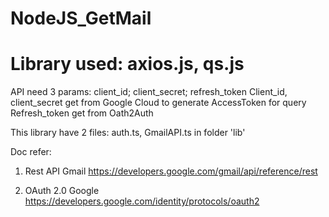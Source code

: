 # NodeJS_GetMail
# Library used: axios.js, qs.js
API need 3 params: client_id; client_secret; refresh_token
Client_id, client_secret get from Google Cloud to generate AccessToken for query
Refresh_token get from Oath2Auth

This library have 2 files: auth.ts, GmailAPI.ts in folder 'lib'

Doc refer:
1. Rest API Gmail
https://developers.google.com/gmail/api/reference/rest

2. OAuth 2.0 Google
https://developers.google.com/identity/protocols/oauth2
